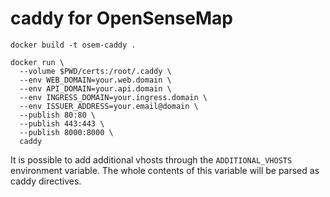 # caddy for OpenSenseMap

```
docker build -t osem-caddy .
```

```
docker run \
  --volume $PWD/certs:/root/.caddy \
  --env WEB_DOMAIN=your.web.domain \
  --env API_DOMAIN=your.api.domain \
  --env INGRESS_DOMAIN=your.ingress.domain \
  --env ISSUER_ADDRESS=your.email@domain \
  --publish 80:80 \
  --publish 443:443 \
  --publish 8000:8000 \
  caddy
```

It is possible to add additional vhosts through the `ADDITIONAL_VHOSTS` environment variable. The whole contents of this variable will be parsed as caddy directives.

